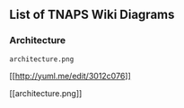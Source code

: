 ## List of TNAPS Wiki Diagrams

### Architecture

```
architecture.png
```

[[http://yuml.me/edit/3012c076]]

[[architecture.png]]